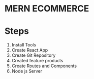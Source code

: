 # MERN ECOMMERCE

# Steps

1. Install Tools
2. Create React App
3. Create Git Repository
4. Created feature products
5. Create Routes and Components
6. Node js Server
